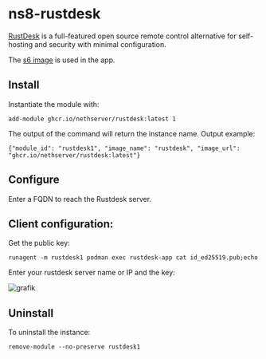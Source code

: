 # ns8-rustdesk

[RustDesk](https://rustdesk.com) is a full-featured open source remote control alternative for self-hosting and security with minimal configuration.

The [s6 image](https://github.com/rustdesk/rustdesk-server?tab=readme-ov-file#s6-overlay-based-images) is used in the app.

## Install

Instantiate the module with:

    add-module ghcr.io/nethserver/rustdesk:latest 1

The output of the command will return the instance name.
Output example:

    {"module_id": "rustdesk1", "image_name": "rustdesk", "image_url": "ghcr.io/nethserver/rustdesk:latest"}

## Configure

Enter a FQDN to reach the Rustdesk server.

## Client configuration:

Get the public key:

    runagent -m rustdesk1 podman exec rustdesk-app cat id_ed25519.pub;echo

Enter your rustdesk server name or IP and the key:

![grafik](https://github.com/user-attachments/assets/a0fc7e0d-8f3d-4fc4-9776-f2f08715fdc2)

## Uninstall

To uninstall the instance:

    remove-module --no-preserve rustdesk1

